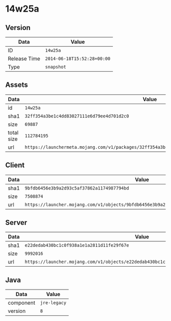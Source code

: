 # 14w25a

## Version

|**Data**        | **Value**                 |
|----------------|-------------------------|
| ID   | ```14w25a```   |
| Release Time   | ```2014-06-18T15:52:28+00:00```   |
| Type   | ```snapshot```   |

## Assets

|**Data**        | **Value**                 |
|----------------|-------------------------|
| id   | ```14w25a```   |
| sha1   | ```32ff354a3be1c4dd83027111e6d79ee4d701d2c0```   |
| size   | ```69887```   |
| total size  | ```112784195```  |
| url       | ```https://launchermeta.mojang.com/v1/packages/32ff354a3be1c4dd83027111e6d79ee4d701d2c0/14w25a.json``` |

## Client

|**Data**        | **Value**                 |
|----------------|-------------------------|
| sha1   | ```9bfdb6456e3b9a2d93c5af37862a1174987794bd```   |
| size   | ```7508874```   |
| url       | ```https://launcher.mojang.com/v1/objects/9bfdb6456e3b9a2d93c5af37862a1174987794bd/client.jar``` |

## Server

|**Data**        | **Value**                 |
|----------------|-------------------------|
| sha1   | ```e22dedab430bc1c0f938a1e1a2811d11fe29f67e```   |
| size   | ```9992016```   |
| url       | ```https://launcher.mojang.com/v1/objects/e22dedab430bc1c0f938a1e1a2811d11fe29f67e/server.jar``` |

## Java

|**Data**        | **Value**                 |
|----------------|-------------------------|
| component   | ```jre-legacy```   |
| version   | ```8```   |
